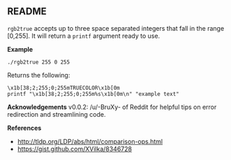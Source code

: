 README
--

`rgb2true` accepts up to three space separated integers that fall in the range [0,255]. It will return a `printf` argument ready to use.


__Example__

``` shell
./rgb2true 255 0 255
```

Returns the following:
``` shell
\x1b[38;2;255;0;255mTRUECOLOR\x1b[0m
printf "\x1b[38;2;255;0;255m%s\x1b[0m\n" "example text"
```

__Acknowledgements__
v0.0.2: \/u\/-BruXy- of Reddit for helpful tips on error redirection and streamlining code.





__References__
* http://tldp.org/LDP/abs/html/comparison-ops.html
* https://gist.github.com/XVilka/8346728
